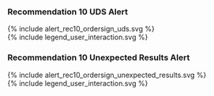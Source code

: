 ### Recommendation 10 UDS Alert

<div>{% include alert_rec10_ordersign_uds.svg %}</div>
<div>{% include legend_user_interaction.svg %}</div>

### Recommendation 10 Unexpected Results Alert

<div>{% include alert_rec10_ordersign_unexpected_results.svg %}</div>
<div>{% include legend_user_interaction.svg %}</div>